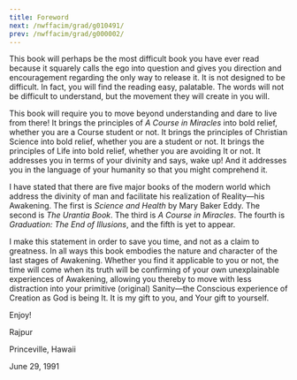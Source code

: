 ```yaml
---
title: Foreword 
next: /nwffacim/grad/g010491/
prev: /nwffacim/grad/g000002/
---
```


This book will perhaps be the most difficult book you have ever read
because it squarely calls the ego into question and gives you direction
and encouragement regarding the only way to release it. It is not
designed to be difficult. In fact, you will find the reading easy,
palatable. The words will not be difficult to understand, but the
movement they will create in you will.

This book will require you to move beyond understanding and dare to live
from there! It brings the principles of *A Course in Miracles* into bold
relief, whether you are a Course student or not. It brings the
principles of Christian Science into bold relief, whether you are a
student or not. It brings the principles of Life into bold relief,
whether you are avoiding It or not. It addresses you in terms of your
divinity and says, wake up! And it addresses you in the language of your
humanity so that you might comprehend it.

I have stated that there are five major books of the modern world which
address the divinity of man and facilitate his realization of
Reality—his Awakening. The first is *Science and Health* by Mary Baker
Eddy. The second is *The Urantia Book*. The third is *A Course
in Miracles*. The fourth is *Graduation: The End of Illusions*,
and the fifth is yet to appear.

I make this statement in order to save you time, and not as a claim to
greatness. In all ways this book embodies the nature and character of
the last stages of Awakening. Whether you find it applicable to you or
not, the time will come when its truth will be confirming of your own
unexplainable experiences of Awakening, allowing you thereby to move
with less distraction into your primitive (original) Sanity—the
Conscious experience of Creation as God is being It. It is my gift to
you, and Your gift to yourself.

Enjoy!

Rajpur

Princeville, Hawaii

June 29, 1991

